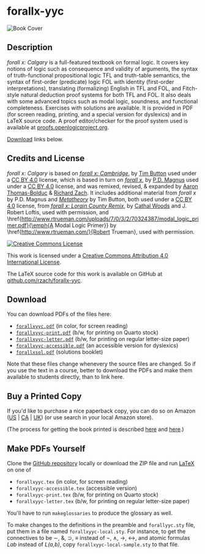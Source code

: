 # forallx-yyc

![Book Cover](http://forallx.openlogicproject.org/forallxyyc.png)

## Description

_forall x: Calgary_ is a full-featured textbook on formal logic. It covers key
notions of logic such as consequence and validity of arguments, the
syntax of truth-functional propositional logic TFL and truth-table
semantics, the syntax of first-order (predicate) logic FOL with
identity (first-order interpretations), translating (formalizing)
English in TFL and FOL, and Fitch-style natural deduction proof
systems for both TFL and FOL. It also deals with some advanced topics
such as modal logic, soundness, and functional completeness. Exercises with solutions are
available. It is provided in PDF (for screen reading, printing, and a
special version for dyslexics) and in LaTeX source code. A proof
editor/checker for the proof system used is available at
[proofs.openlogicproject.org](http://proofs.openlogicproject.org/).

[Download](#download) links below.

## Credits and License

_forall x: Calgary_ is based on [_forall x:
Cambridge_](http://people.ds.cam.ac.uk/tecb2/forallx.shtml), by [Tim
Button](http://nottub.com/) used under a [CC
BY 4.0](https://creativecommons.org/licenses/by/4.0/) license, which
is based in turn on [_forall x_](https://www.fecundity.com/logic/), by
[P.D. Magnus](https://www.fecundity.com/job/) used under a [CC BY
4.0](https://creativecommons.org/licenses/by/3.0/) license, and was
remixed, revised, & expanded by [Aaron
Thomas-Bolduc](https://phil.ucalgary.ca/profiles/aaron-thomas-bolduc)
& [Richard Zach](http://richardzach.org/).  It includes additional
material from _forall x_ by P.D. Magnus and
[_Metatheory_](http://people.ds.cam.ac.uk/tecb2/metatheory.shtml) by
Tim Button, both used under a [CC BY
4.0](https://creativecommons.org/licenses/by/4.0/) license, from
[_forall x: Lorain County
Remix_](https://github.com/rob-helpy-chalk/openintroduction), by
[Cathal Woods](https://sites.google.com/site/cathalwoods/) and
J. Robert Loftis, used with permission, and \href{http://www.rtrueman.com/uploads/7/0/3/2/70324387/modal_logic_primer.pdf}{\emph{A Modal Logic Primer}} by \href{http://www.rtrueman.com/}{Robert Trueman}, used with permission.

[![Creative Commons License](https://i.creativecommons.org/l/by/4.0/88x31.png)](http://creativecommons.org/licenses/by/4.0/)

This work is licensed under a [Creative Commons Attribution 4.0 International License](http://creativecommons.org/licenses/by/4.0/).

The LaTeX source code for this work is available on GitHub at [github.com/rzach/forallx-yyc](https://github.com/rzach/forallx-yyc).

## Download

You can download PDFs of the files here:

  - [`forallxyyc.pdf`](http://forallx.openlogicproject.org/forallxyyc.pdf) (in color, for screen reading)
  - [`forallxyyc-print.pdf`](http://forallx.openlogicproject.org/forallxyyc-print.pdf) (b/w, for printing on Quarto stock)
  - [`forallxyyc-letter.pdf`](http://forallx.openlogicproject.org/forallxyyc-letter.pdf) (b/w, for printing on regular letter-size paper)
  - [`forallxyyc-accessible.pdf`](http://forallx.openlogicproject.org/forallxyyc-accessible.pdf) (an accessible version for dyslexics)
  - [`forallxsol.pdf`](http://forallx.openlogicproject.org/solutions/forallxsol.pdf) (solutions booklet)

Note that these files change whenevery the source files are
changed. So if you use the text in a course, better to download the
PDFs and make them available to students directly, than to link here.

## Buy a Printed Copy

If you'd like to purchase a nice paperback copy, you can do so on
Amazon ([US](https://www.amazon.com/dp/1077319851) | [CA](https://www.amazon.ca/dp/1077319851) | 
[UK](https://www.amazon.co.uk/dp/1077319851)) (or use search in your local Amazon store).

(The process for getting the book printed is described [here](http://openlogicproject.org/2015/11/22/getting-your-book-to-print/) and [here](http://openlogicproject.org/2017/05/19/forall-x-yyc-is-now-on-amazon-and-how-it-got-there/).)

## Make PDFs Yourself

Clone the [GitHub repository](https://github.com/rzach/forallx-yyc) locally or download the ZIP file and run [LaTeX](http://www.latex-project.org/) on one of

  - `forallxyyc.tex` (in color, for screen reading)
  - `forallxyyc-accessible.tex` (accessible version)
  - `forallxyyc-print.tex` (b/w, for printing on Quarto stock)
  - `forallxyyc-letter.tex` (b/w, for printing on regular letter-size paper)

You'll have to run `makeglossaries` to produce the glossary as well.

To make changes to the definitions in the preamble and `forallyyc.sty`
file, put them in a file named `forallxyyc-local.sty`. For instance,
to get the connectives to be ∼, &, ⊃, ≡ instead of ¬, ∧, →, ↔, and 
atomic formulas _Lab_ instead of _L(a,b)_, copy 
`forallxyyc-local-sample.sty` to that file.
